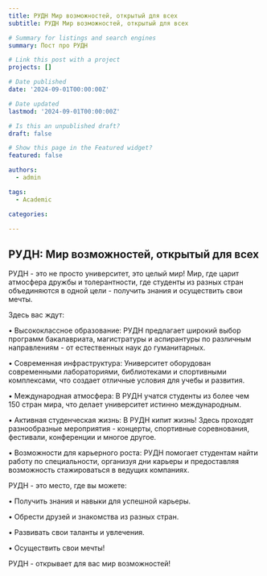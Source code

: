 ```yaml
---
title: РУДН Мир возможностей, открытый для всех
subtitle: РУДН Мир возможностей, открытый для всех

# Summary for listings and search engines
summary: Пост про РУДН

# Link this post with a project
projects: []

# Date published
date: '2024-09-01T00:00:00Z'

# Date updated
lastmod: '2024-09-01T00:00:00Z'

# Is this an unpublished draft?
draft: false

# Show this page in the Featured widget?
featured: false

authors:
  - admin

tags:
  - Academic

categories:
  
---
```


## РУДН: Мир возможностей, открытый для всех

РУДН - это не просто университет, это целый мир! Мир, где царит атмосфера дружбы и толерантности, где студенты из разных стран объединяются в одной цели - получить знания и осуществить свои мечты.

Здесь вас ждут:

• Высококлассное образование: РУДН предлагает широкий выбор программ бакалавриата, магистратуры и аспирантуры по различным направлениям - от естественных наук до гуманитарных.

• Современная инфраструктура: Университет оборудован современными лабораториями, библиотеками и спортивными комплексами, что создает отличные условия для учебы и развития.

• Международная атмосфера: В РУДН учатся студенты из более чем 150 стран мира, что делает университет истинно международным. 

• Активная студенческая жизнь: В РУДН кипит жизнь! Здесь проходят разнообразные мероприятия - концерты, спортивные соревнования, фестивали, конференции и многое другое.

• Возможности для карьерного роста: РУДН помогает студентам найти работу по специальности, организуя дни карьеры и предоставляя возможность стажироваться в ведущих компаниях.

РУДН - это место, где вы можете:

• Получить знания и навыки для успешной карьеры.

• Обрести друзей и знакомства из разных стран.

• Развивать свои таланты и увлечения.

• Осуществить свои мечты!

РУДН - открывает для вас мир возможностей!

